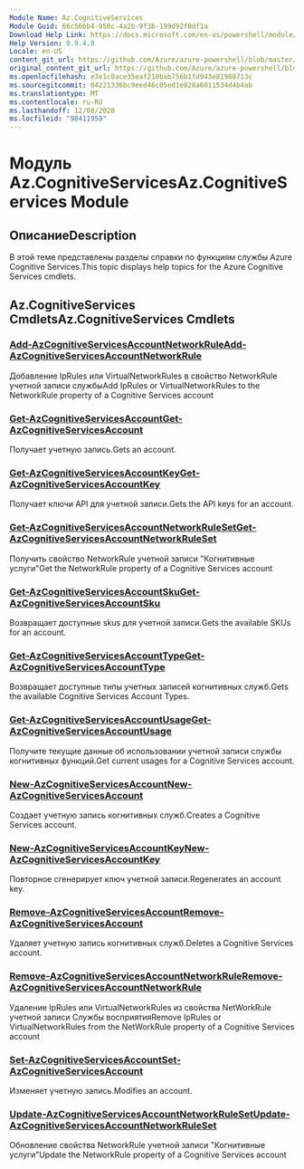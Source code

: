 ```yaml
---
Module Name: Az.CognitiveServices
Module Guid: 66c566b4-950c-4a2b-9f3b-199d92f0df1a
Download Help Link: https://docs.microsoft.com/en-us/powershell/module/az.cognitiveservices
Help Version: 0.9.4.0
Locale: en-US
content_git_url: https://github.com/Azure/azure-powershell/blob/master/src/CognitiveServices/CognitiveServices/help/Az.CognitiveServices.md
original_content_git_url: https://github.com/Azure/azure-powershell/blob/master/src/CognitiveServices/CognitiveServices/help/Az.CognitiveServices.md
ms.openlocfilehash: e3e1c0ace35eaf210bab756b1fd943e81988713c
ms.sourcegitcommit: 04221336bc9eed46c05ed1e828a6811534d4b4ab
ms.translationtype: MT
ms.contentlocale: ru-RU
ms.lasthandoff: 12/08/2020
ms.locfileid: "98411959"
---
```

# <span data-ttu-id="0e863-101">Модуль Az.CognitiveServices</span><span class="sxs-lookup"><span data-stu-id="0e863-101">Az.CognitiveServices Module</span></span>
## <span data-ttu-id="0e863-102">Описание</span><span class="sxs-lookup"><span data-stu-id="0e863-102">Description</span></span>
<span data-ttu-id="0e863-103">В этой теме представлены разделы справки по функциям службы Azure Cognitive Services.</span><span class="sxs-lookup"><span data-stu-id="0e863-103">This topic displays help topics for the Azure Cognitive Services cmdlets.</span></span>

## <span data-ttu-id="0e863-104">Az.CognitiveServices Cmdlets</span><span class="sxs-lookup"><span data-stu-id="0e863-104">Az.CognitiveServices Cmdlets</span></span>
### [<span data-ttu-id="0e863-105">Add-AzCognitiveServicesAccountNetworkRule</span><span class="sxs-lookup"><span data-stu-id="0e863-105">Add-AzCognitiveServicesAccountNetworkRule</span></span>](Add-AzCognitiveServicesAccountNetworkRule.md)
<span data-ttu-id="0e863-106">Добавление IpRules или VirtualNetworkRules в свойство NetworkRule учетной записи службы</span><span class="sxs-lookup"><span data-stu-id="0e863-106">Add IpRules or VirtualNetworkRules to the NetworkRule property of a Cognitive Services account</span></span>

### [<span data-ttu-id="0e863-107">Get-AzCognitiveServicesAccount</span><span class="sxs-lookup"><span data-stu-id="0e863-107">Get-AzCognitiveServicesAccount</span></span>](Get-AzCognitiveServicesAccount.md)
<span data-ttu-id="0e863-108">Получает учетную запись.</span><span class="sxs-lookup"><span data-stu-id="0e863-108">Gets an account.</span></span>

### [<span data-ttu-id="0e863-109">Get-AzCognitiveServicesAccountKey</span><span class="sxs-lookup"><span data-stu-id="0e863-109">Get-AzCognitiveServicesAccountKey</span></span>](Get-AzCognitiveServicesAccountKey.md)
<span data-ttu-id="0e863-110">Получает ключи API для учетной записи.</span><span class="sxs-lookup"><span data-stu-id="0e863-110">Gets the API keys for an account.</span></span>

### [<span data-ttu-id="0e863-111">Get-AzCognitiveServicesAccountNetworkRuleSet</span><span class="sxs-lookup"><span data-stu-id="0e863-111">Get-AzCognitiveServicesAccountNetworkRuleSet</span></span>](Get-AzCognitiveServicesAccountNetworkRuleSet.md)
<span data-ttu-id="0e863-112">Получить свойство NetworkRule учетной записи "Когнитивные услуги"</span><span class="sxs-lookup"><span data-stu-id="0e863-112">Get the NetworkRule property of a Cognitive Services account</span></span>

### [<span data-ttu-id="0e863-113">Get-AzCognitiveServicesAccountSku</span><span class="sxs-lookup"><span data-stu-id="0e863-113">Get-AzCognitiveServicesAccountSku</span></span>](Get-AzCognitiveServicesAccountSku.md)
<span data-ttu-id="0e863-114">Возвращает доступные skus для учетной записи.</span><span class="sxs-lookup"><span data-stu-id="0e863-114">Gets the available SKUs for an account.</span></span>

### [<span data-ttu-id="0e863-115">Get-AzCognitiveServicesAccountType</span><span class="sxs-lookup"><span data-stu-id="0e863-115">Get-AzCognitiveServicesAccountType</span></span>](Get-AzCognitiveServicesAccountType.md)
<span data-ttu-id="0e863-116">Возвращает доступные типы учетных записей когнитивных служб.</span><span class="sxs-lookup"><span data-stu-id="0e863-116">Gets the available Cognitive Services Account Types.</span></span>

### [<span data-ttu-id="0e863-117">Get-AzCognitiveServicesAccountUsage</span><span class="sxs-lookup"><span data-stu-id="0e863-117">Get-AzCognitiveServicesAccountUsage</span></span>](Get-AzCognitiveServicesAccountUsage.md)
<span data-ttu-id="0e863-118">Получите текущие данные об использовании учетной записи службы когнитивных функций.</span><span class="sxs-lookup"><span data-stu-id="0e863-118">Get current usages for a Cognitive Services account.</span></span>

### [<span data-ttu-id="0e863-119">New-AzCognitiveServicesAccount</span><span class="sxs-lookup"><span data-stu-id="0e863-119">New-AzCognitiveServicesAccount</span></span>](New-AzCognitiveServicesAccount.md)
<span data-ttu-id="0e863-120">Создает учетную запись когнитивных служб.</span><span class="sxs-lookup"><span data-stu-id="0e863-120">Creates a Cognitive Services account.</span></span>

### [<span data-ttu-id="0e863-121">New-AzCognitiveServicesAccountKey</span><span class="sxs-lookup"><span data-stu-id="0e863-121">New-AzCognitiveServicesAccountKey</span></span>](New-AzCognitiveServicesAccountKey.md)
<span data-ttu-id="0e863-122">Повторное сгенерирует ключ учетной записи.</span><span class="sxs-lookup"><span data-stu-id="0e863-122">Regenerates an account key.</span></span>

### [<span data-ttu-id="0e863-123">Remove-AzCognitiveServicesAccount</span><span class="sxs-lookup"><span data-stu-id="0e863-123">Remove-AzCognitiveServicesAccount</span></span>](Remove-AzCognitiveServicesAccount.md)
<span data-ttu-id="0e863-124">Удаляет учетную запись когнитивных служб.</span><span class="sxs-lookup"><span data-stu-id="0e863-124">Deletes a Cognitive Services account.</span></span>

### [<span data-ttu-id="0e863-125">Remove-AzCognitiveServicesAccountNetworkRule</span><span class="sxs-lookup"><span data-stu-id="0e863-125">Remove-AzCognitiveServicesAccountNetworkRule</span></span>](Remove-AzCognitiveServicesAccountNetworkRule.md)
<span data-ttu-id="0e863-126">Удаление IpRules или VirtualNetworkRules из свойства NetWorkRule учетной записи Службы восприятия</span><span class="sxs-lookup"><span data-stu-id="0e863-126">Remove IpRules or VirtualNetworkRules from the NetWorkRule property of a Cognitive Services account</span></span>

### [<span data-ttu-id="0e863-127">Set-AzCognitiveServicesAccount</span><span class="sxs-lookup"><span data-stu-id="0e863-127">Set-AzCognitiveServicesAccount</span></span>](Set-AzCognitiveServicesAccount.md)
<span data-ttu-id="0e863-128">Изменяет учетную запись.</span><span class="sxs-lookup"><span data-stu-id="0e863-128">Modifies an account.</span></span>

### [<span data-ttu-id="0e863-129">Update-AzCognitiveServicesAccountNetworkRuleSet</span><span class="sxs-lookup"><span data-stu-id="0e863-129">Update-AzCognitiveServicesAccountNetworkRuleSet</span></span>](Update-AzCognitiveServicesAccountNetworkRuleSet.md)
<span data-ttu-id="0e863-130">Обновление свойства NetworkRule учетной записи "Когнитивные услуги"</span><span class="sxs-lookup"><span data-stu-id="0e863-130">Update the NetworkRule property of a Cognitive Services account</span></span>

